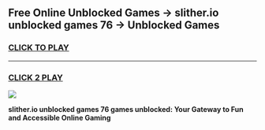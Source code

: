
## Free Online Unblocked Games → slither.io unblocked games 76 → Unblocked Games
<h3>
<a href="https://premium.freeplayer.one?title=slither.io_unblocked_games_76&ref=21F">CLICK TO PLAY</a></h3>
<hr>

<h3>
<a href="https://premium.freeplayer.one?title=slither.io_unblocked_games_76&ref=21F">CLICK 2 PLAY</a>
  
</h3>

<a href="https://premium.freeplayer.one?title=slither.io_unblocked_games_76&ref=21F/"><img src="https://clearcache.store/games.png"></a>


**slither.io unblocked games 76 games unblocked: Your Gateway to Fun and Accessible Online Gaming**
